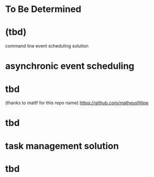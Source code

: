 # To Be Determined
# (tbd)
command line event scheduling solution

# asynchronic event scheduling

# tbd

(thanks to mattf for this repo name)
https://github.com/matheusfillipe
# tbd
# task management solution
# tbd
